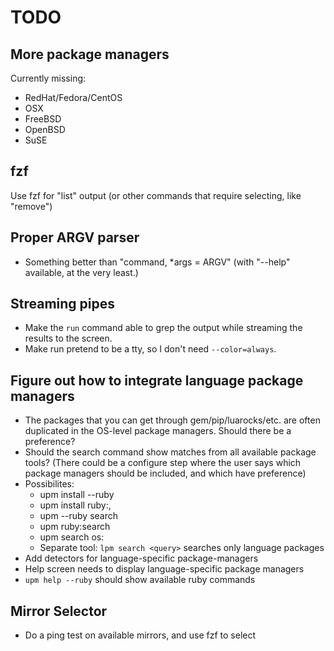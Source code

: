 # TODO

## More package managers

Currently missing:
* RedHat/Fedora/CentOS
* OSX
* FreeBSD
* OpenBSD
* SuSE

## fzf

Use fzf for "list" output (or other commands that require selecting, like "remove")

## Proper ARGV parser

* Something better than "command, *args = ARGV" (with "--help" available, at the very least.)

## Streaming pipes

* Make the `run` command able to grep the output while streaming the results to the screen.
* Make run pretend to be a tty, so I don't need `--color=always`.

## Figure out how to integrate language package managers

* The packages that you can get through gem/pip/luarocks/etc. are often duplicated in the OS-level package managers. Should there be a preference?
* Should the search command show matches from all available package tools? (There could be a configure step where the user says which package managers should be included, and which have preference)
* Possibilites: 
    * upm install --ruby <pkg>
    * upm install ruby:<pkg>,<pkg>
    * upm --ruby search <query>
    * upm ruby:search <query>
    * upm search os:<query>
    * Separate tool: `lpm search <query>` searches only language packages 
* Add detectors for language-specific package-managers
* Help screen needs to display language-specific package managers
* `upm help --ruby` should show available ruby commands

## Mirror Selector

* Do a ping test on available mirrors, and use fzf to select

